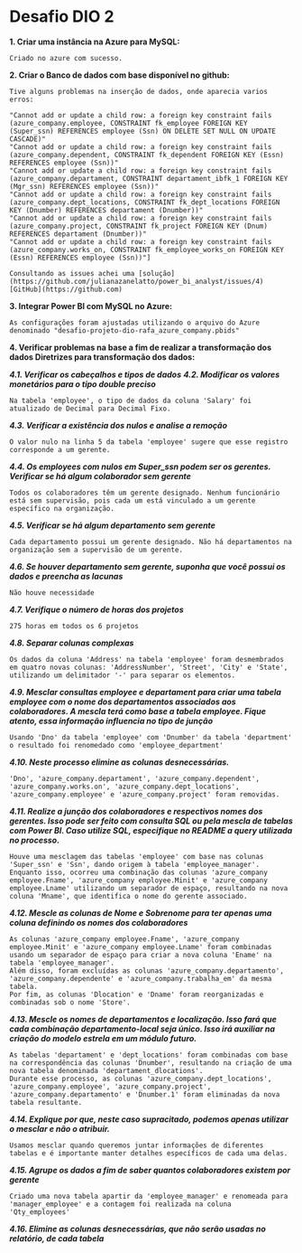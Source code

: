 # Desafio DIO 2 

**1. Criar uma instância na Azure para MySQL:** 

    Criado no azure com sucesso.

**2. Criar o Banco de dados com base disponível no github:**

    Tive alguns problemas na inserção de dados, onde aparecia varios erros:

```
"Cannot add or update a child row: a foreign key constraint fails (azure_company.employee, CONSTRAINT fk_employee FOREIGN KEY (Super_ssn) REFERENCES employee (Ssn) ON DELETE SET NULL ON UPDATE CASCADE)"
"Cannot add or update a child row: a foreign key constraint fails (azure_company.dependent, CONSTRAINT fk_dependent FOREIGN KEY (Essn) REFERENCES employee (Ssn))"
"Cannot add or update a child row: a foreign key constraint fails (azure_company.departament, CONSTRAINT departament_ibfk_1 FOREIGN KEY (Mgr_ssn) REFERENCES employee (Ssn))"
"Cannot add or update a child row: a foreign key constraint fails (azure_company.dept_locations, CONSTRAINT fk_dept_locations FOREIGN KEY (Dnumber) REFERENCES departament (Dnumber))"
"Cannot add or update a child row: a foreign key constraint fails (azure_company.project, CONSTRAINT fk_project FOREIGN KEY (Dnum) REFERENCES departament (Dnumber))"
"Cannot add or update a child row: a foreign key constraint fails (azure_company.works_on, CONSTRAINT fk_employee_works_on FOREIGN KEY (Essn) REFERENCES employee (Ssn))"]
 ```
    Consultando as issues achei uma [solução](https://github.com/julianazanelatto/power_bi_analyst/issues/4)
    [GitHub](https://github.com)
    
**3. Integrar Power BI com MySQL no Azure:**

    As configurações foram ajustadas utilizando o arquivo do Azure denominado "desafio-projeto-dio-rafa_azure_company.pbids"
 
**4. Verificar problemas na base a fim de realizar a transformação dos dados
Diretrizes para transformação dos dados:**

***4.1. Verificar os cabeçalhos e tipos de dados***
***4.2. Modificar os valores monetários para o tipo double preciso***

    Na tabela 'employee', o tipo de dados da coluna 'Salary' foi atualizado de Decimal para Decimal Fixo.

***4.3. Verificar a existência dos nulos e analise a remoção***

    O valor nulo na linha 5 da tabela 'employee' sugere que esse registro corresponde a um gerente.

***4.4. Os employees com nulos em Super_ssn podem ser os gerentes. Verificar se há algum colaborador sem gerente***

    Todos os colaboradores têm um gerente designado. Nenhum funcionário está sem supervisão, pois cada um está vinculado a um gerente específico na organização.

***4.5. Verificar se há algum departamento sem gerente***

    Cada departamento possui um gerente designado. Não há departamentos na organização sem a supervisão de um gerente.

***4.6. Se houver departamento sem gerente, suponha que você possui os dados e preencha as lacunas***

    Não houve necessidade

***4.7. Verifique o número de horas dos projetos***

    275 horas em todos os 6 projetos

***4.8. Separar colunas complexas***

    Os dados da coluna 'Address' na tabela 'employee' foram desmembrados em quatro novas colunas: 'AddressNumber', 'Street', 'City' e 'State', utilizando um delimitador '-' para separar os elementos.

***4.9. Mesclar consultas employee e departament para criar uma tabela employee com o nome dos departamentos associados aos colaboradores. A mescla terá como base a tabela employee. Fique atento, essa informação influencia no tipo de junção***

    Usando 'Dno' da tabela 'employee' com 'Dnumber' da tabela 'department' o resultado foi renomedado como 'employee_department'

***4.10. Neste processo elimine as colunas desnecessárias.***

    'Dno', 'azure_company.departament', 'azure_company.dependent', 'azure_company.works.on', 'azure_company.dept_locations', 'azure_company.employee' e 'azure_company.project' foram removidas.

***4.11. Realize a junção dos colaboradores e respectivos nomes dos gerentes. Isso pode ser feito com consulta SQL ou pela mescla de tabelas com Power BI. Caso utilize SQL, especifique no README a query utilizada no processo.***

    Houve uma mesclagem das tabelas 'employee' com base nas colunas 'Super_ssn' e 'Ssn', dando origem à tabela 'employee_manager'.
    Enquanto isso, ocorreu uma combinação das colunas 'azure_company employee.Fname', 'azure_company employee.Minit' e 'azure_company employee.Lname' utilizando um separador de espaço, resultando na nova coluna 'Mname', que identifica o nome do gerente associado.

***4.12. Mescle as colunas de Nome e Sobrenome para ter apenas uma coluna definindo os nomes dos colaboradores***

    As colunas 'azure_company employee.Fname', 'azure_company employee.Minit' e 'azure_company employee.Lname' foram combinadas usando um separador de espaço para criar a nova coluna 'Ename' na tabela 'employee_manager'.
    Além disso, foram excluídas as colunas 'azure_company.departamento', 'azure_company.dependente' e 'azure_company.trabalha_em' da mesma tabela.
    Por fim, as colunas 'Dlocation' e 'Dname' foram reorganizadas e combinadas sob o nome 'Store'.

***4.13. Mescle os nomes de departamentos e localização. Isso fará que cada combinação departamento-local seja único. Isso irá auxiliar na criação do modelo estrela em um módulo futuro.***

    As tabelas 'departament' e 'dept_locations' foram combinadas com base na correspondência das colunas 'Dnumber', resultando na criação de uma nova tabela denominada 'departament_dlocations'.
    Durante esse processo, as colunas 'azure_company.dept_locations', 'azure_company.employee', 'azure_company.project', 'azure_company.departamento' e 'Dnumber.1' foram eliminadas da nova tabela resultante.

***4.14. Explique por que, neste caso supracitado, podemos apenas utilizar o mesclar e não o atribuir.***

    Usamos mesclar quando queremos juntar informações de diferentes tabelas e é importante manter detalhes específicos de cada uma delas.
    
***4.15. Agrupe os dados a fim de saber quantos colaboradores existem por gerente***

    Criado uma nova tabela apartir da 'employee_manager' e renomeada para 'manager_employee' e a contagem foi realizada na coluna 'Qty_employees' 

***4.16. Elimine as colunas desnecessárias, que não serão usadas no relatório, de cada tabela***
